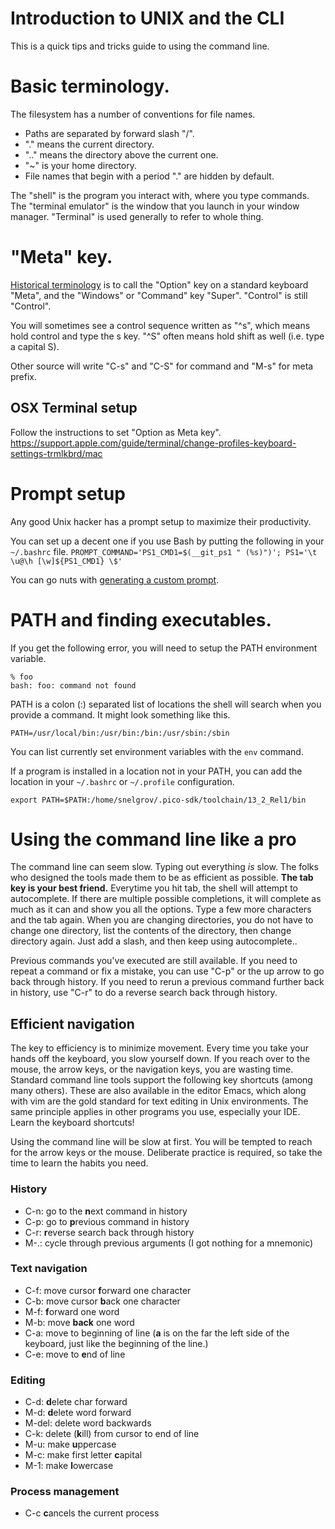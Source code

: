 # Introduction to UNIX and the CLI
This is a quick tips and tricks guide to using the command line.

# Basic terminology.
The filesystem has a number of conventions for file names.

* Paths are separated by forward slash "/".
* "." means the current directory.
* ".." means the directory above the current one.
* "~" is your home directory.
* File names that begin with a period "." are hidden by default.

The "shell" is the program you interact with, where you type commands. The "terminal emulator" is the window that you launch in your window manager. "Terminal" is used generally to refer to whole thing.

# "Meta" key.
[Historical terminology](https://en.wikipedia.org/wiki/Space-cadet_keyboard) is to call the "Option" key on a standard keyboard "Meta", and the "Windows" or "Command" key "Super". "Control" is still "Control".

You will sometimes see a control sequence written as "^s", which means hold control and type the s key. "^S" often means hold shift as well (i.e. type a capital S).

Other source will write "C-s" and "C-S" for command and "M-s" for meta prefix.

## OSX Terminal setup
Follow the instructions to set "Option as Meta key".
https://support.apple.com/guide/terminal/change-profiles-keyboard-settings-trmlkbrd/mac

# Prompt setup
Any good Unix hacker has a prompt setup to maximize their productivity.

You can set up a decent one if you use Bash by putting the following in your `~/.bashrc` file.
`PROMPT_COMMAND='PS1_CMD1=$(__git_ps1 " (%s)")'; PS1='\t \u@\h [\w]${PS1_CMD1} \$'`

You can go nuts with [generating a custom prompt](https://bash-prompt-generator.org/).

# PATH and finding executables.
If you get the following error, you will need to setup the PATH environment variable.
```
% foo
bash: foo: command not found
```

PATH is a colon (:) separated list of locations the shell will search when you provide a command. It might look something like this.

`PATH=/usr/local/bin:/usr/bin:/bin:/usr/sbin:/sbin`

You can list currently set environment variables with the `env` command.

If a program is installed in a location not in your PATH, you can add the location in your `~/.bashrc` or `~/.profile` configuration.

`export PATH=$PATH:/home/snelgrov/.pico-sdk/toolchain/13_2_Rel1/bin`

# Using the command line like a pro
The command line can seem slow. Typing out everything *is* slow. The folks who designed the tools made them to be as efficient as possible. **The tab key is your best friend.** Everytime you hit tab, the shell will attempt to autocomplete. If there are multiple possible completions, it will complete as much as it can and show you all the options. Type a few more characters and the tab again. When you are changing directories, you do not have to change one directory, list the contents of the directory, then change directory again. Just add a slash, and then keep using autocomplete..

Previous commands you've executed are still available. If you need to repeat a command or fix a mistake, you can use "C-p" or the up arrow to go back through history. If you need to rerun a previous command further back in history, use "C-r" to do a reverse search back through history.

## Efficient navigation
The key to efficiency is to minimize movement. Every time you take your hands off the keyboard, you slow yourself down. If you reach over to the mouse, the arrow keys, or the navigation keys, you are wasting time. Standard command line tools support the following key shortcuts (among many others). These are also available in the editor Emacs, which along with vim are the gold standard for text editing in Unix environments. The same principle applies in other programs you use, especially your IDE. Learn the keyboard shortcuts!

Using the command line will be slow at first. You will be tempted to reach for the arrow keys or the mouse. Deliberate practice is required, so take the time to learn the habits you need.

### History
- C-n: go to the **n**ext command in history
- C-p: go to **p**revious command in history
- C-r: **r**everse search back through history
- M-.: cycle through previous arguments (I got nothing for a mnemonic)
### Text navigation

- C-f: move cursor **f**orward one character
- C-b: move cursor **b**ack one character
- M-f: **f**orward one word
- M-b: move **back** one word
- C-a: move to beginning of line (**a** is on the far the left side of the keyboard, just like the beginning of the line.)
- C-e: move to **e**nd of line

### Editing

- C-d: **d**elete char forward
- M-d: **d**elete word forward
- M-del: delete word backwards
- C-k: delete (**k**ill) from cursor to end of line
- M-u: make **u**ppercase
- M-c: make first letter **c**apital
- M-1: make **l**owercase

### Process management

- C-c **c**ancels the current process
